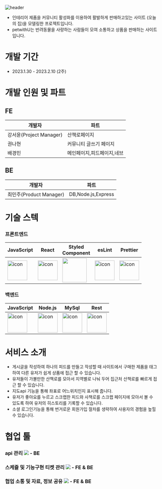 ![header](https://capsule-render.vercel.app/api?type=Rect&color=a41523&fontColor=f3eadd&height=300&section=header&text=PETWITHU&fontSize=120)

- 인테리어 제품을 커뮤니티 활성화를 이용하여 활발하게 판매하고있는 사이트 (오늘의 집)을 모델링한 프로젝트입니다.
- petwithU는 반려동물을 사랑하는 사람들이 모여 소통하고 상품을 판매하는 사이트입니다.

# 개발 기간

- 2023.1.30 - 2023.2.10 (2주)

# 개발 인원 및 파트

## FE

|개발자                 |파트                |
|---------------------|-------------------|
|강서윤(Project Manager)| 산책로페이지         |
|권나현                 |커뮤니티 글쓰기 페이지  |
|배경민                 |메인페이지,피드페이지,네브|

## BE

|개발자                  |파트               |
|----------------------|------------------|
|최민주(Product Manager) |DB,Node.js,Express|

# 기술 스텍

### 프론트엔드

|JavaScript|React|Styled<br>Component|esLint|Prettier|
|----------|------|---------------|-------|--------|
|<div style="display: flex; align-items: flex-start;"><img src="https://techstack-generator.vercel.app/js-icon.svg" alt="icon" width="65" height="65" /></div>|<div style="display: flex; align-items: flex-start;"><img src="https://techstack-generator.vercel.app/react-icon.svg" alt="icon" width="65" height="65" /></div>|<img height='80' src="https://raw.githubusercontent.com/styled-components/brand/master/styled-components.png" />|<div style="display: flex; align-items: flex-start;"><img src="https://techstack-generator.vercel.app/eslint-icon.svg" alt="icon" width="65" height="65" /></div>|<div style="display: flex; align-items: flex-start;"><img src="https://techstack-generator.vercel.app/prettier-icon.svg" alt="icon" width="65" height="65" /></div>

### 백엔드

|JavaScript|Node.js|MySql|Rest|
|----------|-------|-----|-----|
|<div style="display: flex; align-items: flex-start;"><img src="https://techstack-generator.vercel.app/js-icon.svg" alt="icon" width="65" height="65" /></div>|<div style="display: flex; align-items: flex-start;"><img src="https://techstack-generator.vercel.app/nginx-icon.svg" alt="icon" width="65" height="65" /></div>|<div style="display: flex; align-items: flex-start;"><img src="https://techstack-generator.vercel.app/mysql-icon.svg" alt="icon" width="65" height="65" /></div>|<div style="display: flex; align-items: flex-start;"><img src="https://techstack-generator.vercel.app/restapi-icon.svg" alt="icon" width="65" height="65" /></div>|

# 서비스 소개

- 게시글을 작성하여 하나의 피드를 만들고 작성할 때 사이트에서 구매한 제품을 태그하여 다른 유저가 쉽게 상품에 접근 할 수 있습니다.
- 유저들이 가볼만한 산책로를 모아서 지역별로 나눠 두어 집근처 산책로를 빠르게 접근 할 수 있습니다.
- 지도api 기능을 통해 좌표로 어느위치인지 표시해 줍니다.
- 유저가 좋아요를 누르고 스크랩한 피드와 사책로를 스크랩 페이지에 모아서 볼 수 있도록 하여 유저의 히스토리를 기록할 수 있습니다.
- 소셜 로그인기능을 통해 번거로운 회원가입 절차를 생략하여 사용자의 경험을 높힐 수 있습니다.

# 협업 툴

### api 관리 <img src="https://img.shields.io/badge/postman-FF6C37?style=for-the-badge&logo=postman&logoColor=white"> - BE
### 스케쥴 및 기능구현 티켓 관리 <img src="https://img.shields.io/badge/trello-0052CC?style=for-the-badge&logo=trello&logoColor=White"> - FE & BE
### 협업 소통 및 자료, 정보 공유 <img src="https://img.shields.io/badge/slack-4A154B?style=for-the-badge&logo=trello&logoColor=White"> - FE & BE




